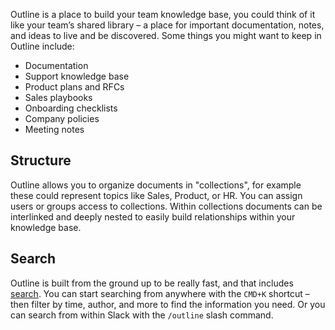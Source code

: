Outline is a place to build your team knowledge base, you could think of it like your team’s shared library – a place for important documentation, notes, and ideas to live and be discovered. Some things you might want to keep in Outline include:

- Documentation
- Support knowledge base
- Product plans and RFCs
- Sales playbooks
- Onboarding checklists
- Company policies
- Meeting notes

## Structure

Outline allows you to organize documents in "collections", for example these could represent topics like Sales, Product, or HR. You can assign users or groups access to collections. Within collections documents can be interlinked and deeply nested to easily build relationships within your knowledge base.

## Search

Outline is built from the ground up to be really fast, and that includes [search](/search). You can start searching from anywhere with the `CMD+K` shortcut – then filter by time, author, and more to find the information you need. Or you can search from within Slack with the `/outline` slash command.